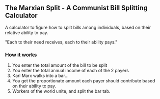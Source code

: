 ## The Marxian Split - A Communist Bill Splitting Calculator
A calculator to figure how to split bills among individuals, based on their relative ability to pay.

"Each to their need receives, each to their ability pays."

### How it works
1. You enter the total amount of the bill to be split
2. You enter the total annual income of each of the 2 payers
3. Karl Marx walks into a bar...
4. You get the proportionate amount each payer should contribute based on their ability to pay.
5. Workers of the world unite, and split the bar tab.
